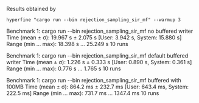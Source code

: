 
Results obtained by

```shell
hyperfine "cargo run --bin rejection_sampling_sir_mf" --warmup 3
```

Benchmark 1: cargo run --bin rejection_sampling_sir_mf
  no buffered writer
  Time (mean ± σ):     19.967 s ±  2.075 s    [User: 3.942 s, System: 15.880 s]
  Range (min … max):   18.398 s … 25.249 s    10 runs

Benchmark 1: cargo run --bin rejection_sampling_sir_mf
  default buffered writer
  Time (mean ± σ):      1.226 s ±  0.333 s    [User: 0.890 s, System: 0.361 s]
  Range (min … max):    0.776 s …  1.765 s    10 runs

Benchmark 1: cargo run --bin rejection_sampling_sir_mf
  buffered with 100MB
  Time (mean ± σ):     864.2 ms ± 232.7 ms    [User: 643.4 ms, System: 222.5 ms]
  Range (min … max):   731.7 ms … 1347.4 ms    10 runs
